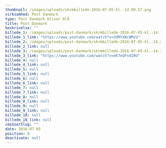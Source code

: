 ```yaml
---
thumbnail: /images/uploads/skrmbillede-2016-07-05-kl.-14.09.57.png
virksomhed: Post Danmark
type: Post Danmark bliver blå
title: Post Danmark
beskrivelse: ""
billede_1: /images/uploads/post-danmark/skrmbillede-2016-07-05-kl.-14.18.49.png
billede_1_link: "https://www.youtube.com/watch?v=3dMYXBcWMzU"
billede_2: /images/uploads/post-danmark/skrmbillede-2016-07-05-kl.-14.21.41.png
billede_2_link: null
billede_3: /images/uploads/post-danmark/skrmbillede-2016-07-05-kl.-14.33.44.png
billede_3_link: "https://www.youtube.com/watch?v=eK7eQFnd10U"
billede_4: null
billede_4_link: null
billede_5: null
billede_5_link: null
billede_6: null
billede_6_link: null
billede_7: null
billede_7_link: null
billede_8: null
billede_8_link: null
billede_9: null
billede_9_link: null
billede_10: null
billede_10_link: null
cmsUserSlug: ""
date: 2016-07-05 
position: 0
deactivate: null
---
```


